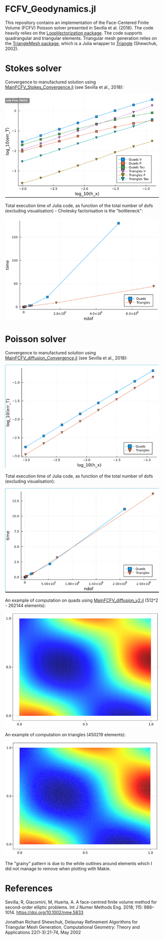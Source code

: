# FCFV_Geodynamics.jl

This repository contains an implementation of the Face-Centered Finite Volume (FCFV) Poisson solver presented in Sevilla et al. (2018). The code heavily relies on the [LoopVectorization package](https://github.com/JuliaSIMD/LoopVectorization.jl). The code supports quadrangular and triangular elements. Triangular mesh generation relies on the [TriangleMesh package](https://github.com/konsim83/TriangleMesh.jl), which is a Julia wrapper to [Triangle](https://www.cs.cmu.edu/~quake/triangle.html) (Shewchuk, 2002). 

# Stokes solver

Convergence to manufactured solution using [MainFCFV_Stokes_Convergence.jl](./MainFCFV_Stokes_Convergence.jl) (see Sevilla et al., 2018):<br/>

![](/images/2_conv_Stokes_cst.png)

Total execution time of Julia code, as function of the total number of dofs (excluding visualisation) - Cholesky factorisation is the "bottleneck":<br/>

![](/images/2_time_Stokes_cst.png)

# Poisson solver

Convergence to manufactured solution using [MainFCFV_diffusion_Convergence.jl](./MainFCFV_diffusion_Convergence.jl) (see Sevilla et al., 2018):<br/>

![](/images/1_conv_diff_cst.png)

Total execution time of Julia code, as function of the total number of dofs (excluding visualisation):<br/>

![](/images/1_time_diff_cst.png)

An example of computation on quads using [MainFCFV_diffusion_v2.jl](MainFCFV_diffusion_v2.jl) (512^2 - 262144 elements):

![](/images/1_quad_diff_cst.png)

An example of computation on triangles (450219 elements):

![](/images/1_tri_diff_cst.png)

The "grainy" pattern is due to the white outlines around elements which I did not manage to remove when plotting with Makie.

# References

Sevilla, R, Giacomini, M, Huerta, A. A face-centred finite volume method for second-order elliptic problems. Int J Numer Methods Eng. 2018; 115: 986– 1014. https://doi.org/10.1002/nme.5833

Jonathan Richard Shewchuk, Delaunay Refinement Algorithms for Triangular Mesh Generation, Computational Geometry: Theory and Applications 22(1-3):21-74, May 2002
